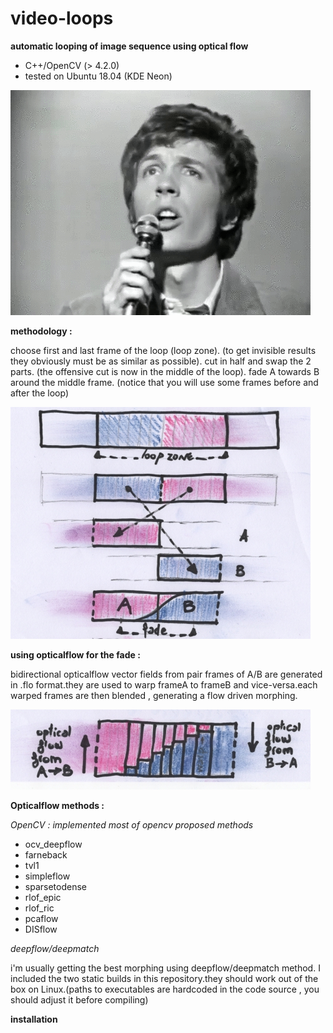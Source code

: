 # video-loops

**automatic looping of image sequence using optical flow**

 - C++/OpenCV (> 4.2.0)
 - tested on Ubuntu 18.04 (KDE Neon)
 
![method](./readme_files/ScottWalker.gif)

**methodology :**

choose first and last frame of the loop (loop zone).
(to get invisible results they obviously must be as similar as possible).
cut in half and swap the 2 parts.
(the offensive cut is now in the middle of the loop).
fade A towards B around the middle frame.
(notice that you will use some frames before and after the loop)

![method](./readme_files/loops_method1s.jpg)

**using opticalflow for the fade :** 

bidirectional opticalflow vector fields from pair frames of A/B are generated in .flo format.they are used to warp frameA to frameB and vice-versa.each warped frames are then blended , generating a flow driven morphing.

![method](./readme_files/loops_method2s.jpg)

**Opticalflow methods :**

*OpenCV : implemented most of opencv proposed methods*
 -    ocv_deepflow
 -    farneback
 -    tvl1
 -    simpleflow
 -    sparsetodense
 -    rlof_epic
 -    rlof_ric
 -    pcaflow
 -    DISflow
 
*deepflow/deepmatch*

i'm usually getting the best morphing using deepflow/deepmatch method. I included the two static builds in this repository.they should work out of the box on Linux.(paths to executables are hardcoded in the code source , you should adjust it before compiling)
 
**installation**

